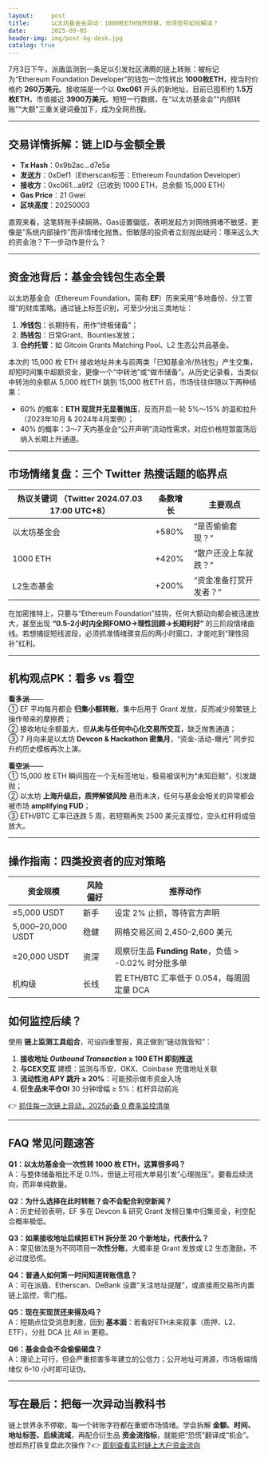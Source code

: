 ```yaml
---
layout:     post
title:      以太坊基金会异动：1000枚ETH悄然转移，市场信号如何解读？
date:       2025-09-05
header-img: img/post-bg-desk.jpg
catalog: true
---
```


7月3日下午，派盾监测到一条足以引发社区沸腾的链上转账：被标记为“Ethereum Foundation Developer”的钱包一次性转出 **1000枚ETH**，按当时价格约 **260万美元**。接收端是一个以 **0xc061** 开头的新地址，目前已囤积约 **1.5万枚ETH**，市值接近 **3900万美元**。短短一行数据，在“以太坊基金会”“内部转账”“大额”三重关键词叠加下，成为全网热搜。

---

## 交易详情拆解：链上ID与金额全景

- **Tx Hash**：0x9b2ac…d7e5a  
- **发送方**：0xDef1（Etherscan标签：Ethereum Foundation Developer）  
- **接收方**：0xc061…a9f2（已收到 1000 ETH，总余额 15,000 ETH）  
- **Gas Price**：21 Gwei  
- **区块高度**：20250003  

直观来看，这笔转账手续娴熟，Gas设置偏低，表明发起方对网络拥堵不敏感，更像是“系统内部操作”而非情绪化抛售。但敏感的投资者立刻抛出疑问：哪来这么大的资金池？下一步动作是什么？

---

## 资金池背后：基金会钱包生态全景

以太坊基金会（Ethereum Foundation，简称 **EF**）历来采用“多地备份、分工管理”的财库策略。通过链上标签识别，可至少分出三类地址：

1. **冷钱包**：长期持有，用作“终极储备”；  
2. **热钱包**：日常Grant、Bounties发放；  
3. **合约托管**：如 Gitcoin Grants Matching Pool、L2 生态公共品基金。  

本次的 15,000 枚 ETH 接收地址并未与前两类「已知基金冷/热钱包」产生交集，却短时间集中超额资金，更像一个“中转池”或“做市储备”。从历史记录看，当类似中转池的余额从 5,000 枚ETH 跳到 15,000 枚ETH 后，市场往往伴随以下两种结果：

- 60% 的概率：**ETH 现货并无显著抛压**，反而开启一轮 5%～15% 的温和拉升（2023年10月 & 2024年4月案例）；  
- 40% 的概率：3～7 天内基金会“公开声明”流动性需求，对应价格短暂震荡后纳入长期上升通道。

---

## 市场情绪复盘：三个 Twitter 热搜话题的临界点

| 热议关键词 （Twitter 2024.07.03 17:00 UTC+8） | 条数增长 | 主要观点 |
| --- | --- | --- |
| 以太坊基金会 | +580% | “是否偷偷套现？” |
| 1000 ETH | +420% | “散户还没上车就跌？” |
| L2生态基金 | +200% | “资金准备打赏开发者？” |

在加密推特上，只要与“Ethereum Foundation”挂钩，任何大额动向都会被迅速放大，甚至出现 **“0.5-2小时内全网FOMO→理性回顾→长期利好”** 的三阶段情绪曲线。若想捕捉短线波段，必须抓准情绪骤变后的两小时窗口，才能吃到“理性回补”红利。

---

## 机构观点PK：看多 vs 看空

**看多派**——  
① EF 平均每月都会 **归集小额转账**，集中后用于 Grant 发放，反而减少频繁链上操作带来的摩擦费；  
② 接收地址余额虽大，但**从未与任何中心化交易所交互**，缺乏抛售通道；  
③ 7 月向来是以太坊 **Devcon & Hackathon 密集月**，“资金-活动-曝光” 同步拉升的历史模板再次上演。

**看空派**——  
① 15,000 枚 ETH 瞬间囤在一个无标签地址，极易被误判为“未知巨鲸”，引发跟抛；  
② 以太坊 **上海升级后，质押解锁风险** 悬而未决，任何与基金会相关的异常都会被市场 **amplifying FUD**；  
③ ETH/BTC 汇率已连跌 5 周，若短期再失 2500 美元支撑位，空头杠杆将成倍放大。

---

## 操作指南：四类投资者的应对策略

| 资金规模 | 风险偏好 | 推荐动作 |
| --- | --- | --- |
| ≤5,000 USDT | 新手 | 设定 2% 止损，等待官方声明 |
| 5,000–20,000 USDT | 稳健 | 网格交易区间 2,450–2,600 美元 |
| ≥20,000 USDT | 资深 | 观察衍生品 **Funding Rate**，负值 > -0.02% 时分批多单 |
| 机构级 | 长线 | 若 ETH/BTC 汇率低于 0.054，每周固定量 DCA |

## 如何监控后续？

使用 **链上监测工具组合**，可设四重警报，真正做到“链动我皆知”：

1. **接收地址 _Outbound Transaction_ ≥ 100 ETH 即刻推送**  
2. **与CEX交互** 建模：监测与币安、OKX、Coinbase 充值地址关联  
3. **流动性池 APY 跳升 ≥ 20%**：可能预示做市资金入场  
4. **衍生品未平仓OI** 30 分钟增幅 ≥ 5%：杠杆异动前兆  

👉 [抓住每一次链上异动，2025必备 0 费率监控清单](https://okxdog.com/)

---

## FAQ 常见问题速答

**Q1：以太坊基金会一次性转 1000 枚 ETH，这算很多吗？**  
A：与整体储备相比不足 0.1%，但链上可视大单易引发“心理抛压”。要看后续流向，而非单纯数量。

**Q2：为什么选择在此时转账？会不会配合利空新闻？**  
A：历史经验表明，EF 多在 Devcon & 研究 Grant 发榜日集中归集资金，利空配合概率极低。

**Q3：如果接收地址后续把 ETH 拆分至 20 个新地址，代表什么？**  
A：常见做法是为不同项目**一次性分账**，大概率是 Grant 发放或 L2 生态激励，不必过度恐慌。

**Q4：普通人如何第一时间知道转账信息？**  
A：可在派盾、Etherscan、DeBank 设置“关注地址提醒”，或直接用交易所内置链上监控，零门槛。

**Q5：现在买现货还来得及吗？**  
A：短期点位受消息刺激，回到 **基本面**：若看好ETH未来叙事（质押、L2、ETF），分批 DCA 比 All in 更稳。

**Q6：基金会会不会偷偷砸盘？**  
A：理论上可行，但会严重损害多年建立的公信力；公开地址可溯源，市场极端情绪仅 6–10 小时即可证伪。

---

## 写在最后：把每一次异动当教科书

链上世界永不停歇，每一个转账字符都在重塑市场情绪。学会拆解 **金额、时间、地址标签、后续流域**，再配合衍生品 **资金流指标**，就能把“恐慌”翻译成“机会”。  
想趁热打铁复盘此次操作？👉 [即刻查看实时链上大户资金流向](https://okxdog.com/)